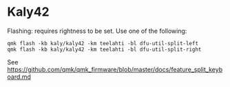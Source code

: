 # Kaly42

Flashing: requires rightness to be set. Use one of the following:

```
qmk flash -kb kaly/kaly42 -km teelahti -bl dfu-util-split-left
qmk flash -kb kaly/kaly42 -km teelahti -bl dfu-util-split-right
```

See
https://github.com/qmk/qmk_firmware/blob/master/docs/feature_split_keyboard.md
